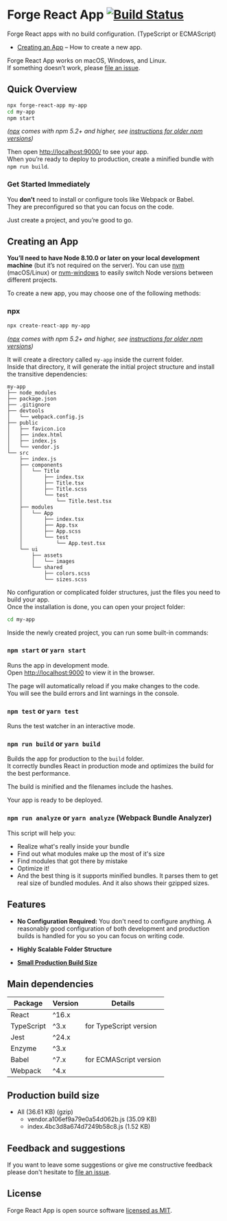 # Forge React App [![Build Status](https://travis-ci.com/ioanungurean/forge-react-app.svg?branch=master)](https://travis-ci.com/ioanungurean/forge-react-app)

Forge React apps with no build configuration. (TypeScript or ECMAScript)

- [Creating an App](#creating-an-app) – How to create a new app.

Forge React App works on macOS, Windows, and Linux.<br>
If something doesn’t work, please [file an issue](https://github.com/ioanungurean/forge-react-app/issues/new).

## Quick Overview
```sh
npx forge-react-app my-app
cd my-app
npm start
```

_([npx](https://medium.com/@maybekatz/introducing-npx-an-npm-package-runner-55f7d4bd282b) comes with npm 5.2+ and higher, see [instructions for older npm versions](https://gist.github.com/gaearon/4064d3c23a77c74a3614c498a8bb1c5f))_

Then open [http://localhost:9000/](http://localhost:9000/) to see your app.<br>
When you’re ready to deploy to production, create a minified bundle with `npm run build`.

### Get Started Immediately
You **don’t** need to install or configure tools like Webpack or Babel.<br>
They are preconfigured so that you can focus on the code.

Just create a project, and you’re good to go.

## Creating an App
**You’ll need to have Node 8.10.0 or later on your local development machine** (but it’s not required on the server). You can use [nvm](https://github.com/creationix/nvm#installation) (macOS/Linux) or [nvm-windows](https://github.com/coreybutler/nvm-windows#node-version-manager-nvm-for-windows) to easily switch Node versions between different projects.

To create a new app, you may choose one of the following methods:

### npx
```sh
npx create-react-app my-app
```

_([npx](https://medium.com/@maybekatz/introducing-npx-an-npm-package-runner-55f7d4bd282b) comes with npm 5.2+ and higher, see [instructions for older npm versions](https://gist.github.com/gaearon/4064d3c23a77c74a3614c498a8bb1c5f))_

It will create a directory called `my-app` inside the current folder.<br>
Inside that directory, it will generate the initial project structure and install the transitive dependencies:

```
my-app
├── node_modules
├── package.json
├── .gitignore
├── devtools
│   └── webpack.config.js
├── public
│   ├── favicon.ico
│   ├── index.html
│   ├── index.js
│   └── vendor.js
└── src
    ├── index.js
    ├── components
    │   └── Title
    │       ├── index.tsx
    │       ├── Title.tsx
    │       ├── Title.scss
    │       └── test
    │           └── Title.test.tsx
    ├── modules
    │   └── App
    │       ├── index.tsx
    │       ├── App.tsx
    │       ├── App.scss
    │       └── test
    │           └── App.test.tsx
    └── ui
        ├── assets
        │   └── images
        └── shared
            ├── colors.scss
            └── sizes.scss
```

No configuration or complicated folder structures, just the files you need to build your app.<br>
Once the installation is done, you can open your project folder:

```sh
cd my-app
```

Inside the newly created project, you can run some built-in commands:

### `npm start` or `yarn start`
Runs the app in development mode.<br>
Open [http://localhost:9000](http://localhost:9000) to view it in the browser.

The page will automatically reload if you make changes to the code.<br>
You will see the build errors and lint warnings in the console.

### `npm test` or `yarn test`
Runs the test watcher in an interactive mode.<br>

### `npm run build` or `yarn build`
Builds the app for production to the `build` folder.<br>
It correctly bundles React in production mode and optimizes the build for the best performance.

The build is minified and the filenames include the hashes.<br>

Your app is ready to be deployed.

### `npm run analyze` or `yarn analyze` (Webpack Bundle Analyzer)
This script will help you:
* Realize what's really inside your bundle
* Find out what modules make up the most of it's size
* Find modules that got there by mistake
* Optimize it!
* And the best thing is it supports minified bundles. It parses them to get real size of bundled modules. And it also shows their gzipped sizes.

## Features
- **No Configuration Required:** You don't need to configure anything. A reasonably good configuration of both development and production builds is handled for you so you can focus on writing code.

- **Highly Scalable Folder Structure**

- **[Small Production Build Size](#production-build-size)**


## Main dependencies
| Package       | Version | Details                |
| ------------- |---------|------------------------|
| React         | ^16.x   |                        |
| TypeScript    | ^3.x    | for TypeScript version |
| Jest          | ^24.x   |                        |
| Enzyme        | ^3.x    |                        |
| Babel         | ^7.x    | for ECMAScript version |
| Webpack       | ^4.x    |                        |

## Production build size
* All (36.61 KB) (gzip)
    * vendor.a106ef9a79e0a54d062b.js (35.09 KB)
    * index.4bc3d8a674d7249b58c8.js (1.52 KB)

## Feedback and suggestions
If you want to leave some suggestions or give me constructive feedback please don't hesitate to [file an issue](https://github.com/ioanungurean/forge-react-app/issues/new).

## License

Forge React App is open source software [licensed as MIT](https://github.com/ioanungurean/forge-react-app/blob/master/LICENSE.md).

